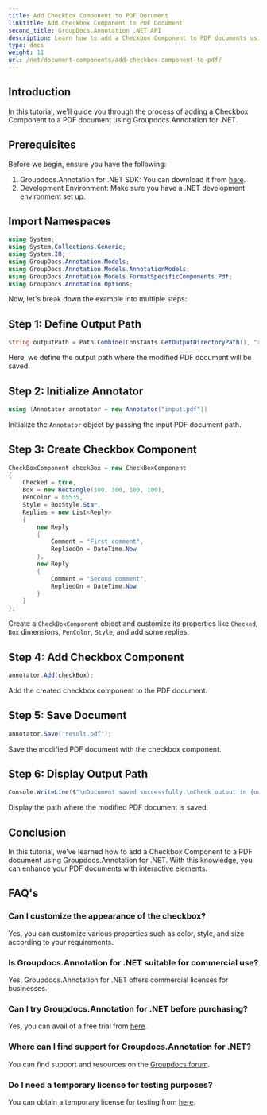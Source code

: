 ```yaml
---
title: Add Checkbox Component to PDF Document
linktitle: Add Checkbox Component to PDF Document
second_title: GroupDocs.Annotation .NET API
description: Learn how to add a Checkbox Component to PDF documents using Groupdocs.Annotation for .NET. Enhance your PDFs with interactive elements.
type: docs
weight: 11
url: /net/document-components/add-checkbox-component-to-pdf/
---
```

## Introduction
In this tutorial, we'll guide you through the process of adding a Checkbox Component to a PDF document using Groupdocs.Annotation for .NET.
## Prerequisites
Before we begin, ensure you have the following:
1. Groupdocs.Annotation for .NET SDK: You can download it from [here](https://releases.groupdocs.com/annotation/net/).
2. Development Environment: Make sure you have a .NET development environment set up.

## Import Namespaces
```csharp
using System;
using System.Collections.Generic;
using System.IO;
using GroupDocs.Annotation.Models;
using GroupDocs.Annotation.Models.AnnotationModels;
using GroupDocs.Annotation.Models.FormatSpecificComponents.Pdf;
using GroupDocs.Annotation.Options;
```
Now, let's break down the example into multiple steps:
## Step 1: Define Output Path
```csharp
string outputPath = Path.Combine(Constants.GetOutputDirectoryPath(), "result" + Path.GetExtension("input.pdf"));
```
Here, we define the output path where the modified PDF document will be saved.
## Step 2: Initialize Annotator
```csharp
using (Annotator annotator = new Annotator("input.pdf"))
```
Initialize the `Annotator` object by passing the input PDF document path.
## Step 3: Create Checkbox Component
```csharp
CheckBoxComponent checkBox = new CheckBoxComponent
{
    Checked = true,
    Box = new Rectangle(100, 100, 100, 100),
    PenColor = 65535,
    Style = BoxStyle.Star,
    Replies = new List<Reply>
    {
        new Reply
        {
            Comment = "First comment",
            RepliedOn = DateTime.Now
        },
        new Reply
        {
            Comment = "Second comment",
            RepliedOn = DateTime.Now
        }
    }
};
```
Create a `CheckBoxComponent` object and customize its properties like `Checked`, `Box` dimensions, `PenColor`, `Style`, and add some replies.
## Step 4: Add Checkbox Component
```csharp
annotator.Add(checkBox);
```
Add the created checkbox component to the PDF document.
## Step 5: Save Document
```csharp
annotator.Save("result.pdf");
```
Save the modified PDF document with the checkbox component.
## Step 6: Display Output Path
```csharp
Console.WriteLine($"\nDocument saved successfully.\nCheck output in {outputPath}.");
```
Display the path where the modified PDF document is saved.

## Conclusion
In this tutorial, we've learned how to add a Checkbox Component to a PDF document using Groupdocs.Annotation for .NET. With this knowledge, you can enhance your PDF documents with interactive elements.
## FAQ's
### Can I customize the appearance of the checkbox?
Yes, you can customize various properties such as color, style, and size according to your requirements.
### Is Groupdocs.Annotation for .NET suitable for commercial use?
Yes, Groupdocs.Annotation for .NET offers commercial licenses for businesses.
### Can I try Groupdocs.Annotation for .NET before purchasing?
Yes, you can avail of a free trial from [here](https://releases.groupdocs.com/).
### Where can I find support for Groupdocs.Annotation for .NET?
You can find support and resources on the [Groupdocs forum](https://forum.groupdocs.com/c/annotation/10).
### Do I need a temporary license for testing purposes?
You can obtain a temporary license for testing from [here](https://purchase.groupdocs.com/temporary-license/).

